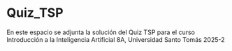 # Quiz_TSP
En este espacio se adjunta la solución del Quiz TSP para el curso Introducción a la Inteligencia Artificial 8A, Universidad Santo Tomás 2025-2

